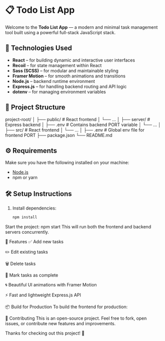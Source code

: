 # 📋 Todo List App

Welcome to the **Todo List App** — a modern and minimal task management tool built using a powerful full-stack JavaScript stack.

## 🚀 Technologies Used

- **React** – for building dynamic and interactive user interfaces
- **Recoil** – for state management within React
- **Sass (SCSS)** – for modular and maintainable styling
- **Framer Motion** – for smooth animations and transitions
- **Node.js** – backend runtime environment
- **Express.js** – for handling backend routing and API logic
- **dotenv** – for managing environment variables

## 📁 Project Structure

project-root/
│
├── public/ # React frontend
│ └── ...
│
├── server/ # Express backend
│ ├── .env # Contains backend PORT variable
│ └── ...
│
├── src/ # React frontend
│ └── ...
│
├── .env # Global env file for frontend PORT
├── package.json
└── README.md


## ⚙️ Requirements

Make sure you have the following installed on your machine:

- [Node.js](https://nodejs.org/)
- npm or yarn

## 🛠️ Setup Instructions

1. Install dependencies:

   ```bash
   npm install


Start the project:
npm start
This will run both the frontend and backend servers concurrently.

🌟 Features
✅ Add new tasks

✏️ Edit existing tasks

🗑️ Delete tasks

🔄 Mark tasks as complete 

🌀 Beautiful UI animations with Framer Motion

⚡ Fast and lightweight Express.js API

📦 Build for Production
To build the frontend for production:

🤝 Contributing
This is an open-source project. Feel free to fork, open issues, or contribute new features and improvements.

Thanks for checking out this project! 🎉